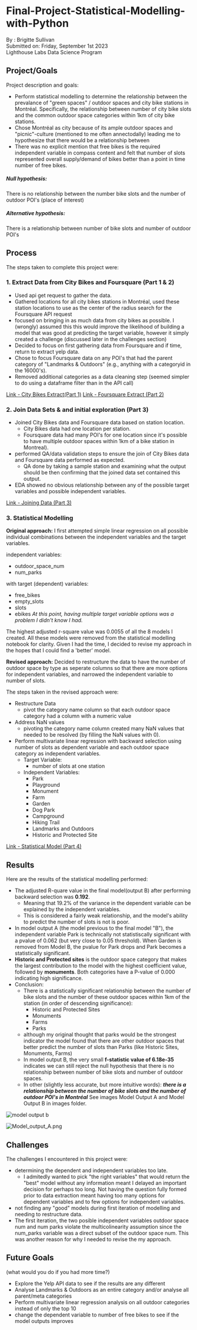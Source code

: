 # Final-Project-Statistical-Modelling-with-Python
By : Brigitte Sullivan <br>
Submitted on: Friday, September 1st 2023<br>
Lighthouse Labs Data Science Program <br>

## Project/Goals
Project description and goals: 

* Perform statistical modelling to determine the relationship between the prevalance of "green spaces" / outdoor spaces and city bike stations in Montréal. Specifically, the relationship between number of city bike slots and the common outdoor space categories within 1km of city bike stations. 
* Chose Montréal as city because of its ample outdoor spaces and "picnic"-culture (mentioned to me often annectodally) leading me to hypothesize that there would be a relationship between 
* There was no explicit mention that free bikes is the required independent variable in compass content and felt that number of slots represented overall supply/demand of bikes better than a point in time number of free bikes.

##### **Null hypothesis:** 
There is no relationship between the number bike slots and the number of outdoor POI's (place of interest)

##### **Alternative hypothesis:** 
There is a relationship between number of bike slots and number of outdoor POI's

## Process

The steps taken to complete this project were: 

### 1. Extract Data from City Bikes and Foursquare (Part 1 & 2) 
* Used api get request to gather the data. 
* Gathered locations for all city bikes stations in Montréal, used these station locations to use as the center of the radius search for the Foursquare API request 
* focused on bringing in as much data from city bikes as possible. I (wrongly) assumed this this would improve the likelihood of building a model that was good at predicting the target variable, however it simply created a challenge (discussed later in the challenges section)
* Decided to focus on first gathering data from Foursquare and if time, return to extract yelp data. 
* Chose to focus Foursquare data on any POI's that had the parent category of "Landmarks & Outdoors" (e.g., anything with a categoryid in the 16000's). 
* Removed additional categories as a data cleaning step (seemed simpler to do using a dataframe filter than in the API call)

[Link - City Bikes Extract(Part 1)](https://github.com/brigittesullivan/w12-statistical-modelling-project/blob/main/notebooks/1_city_bikes.ipynb)
[Link - Foursquare Extract (Part 2)](https://github.com/brigittesullivan/w12-statistical-modelling-project/blob/main/notebooks/2_yelp_foursquare_EDA.ipynb)


### 2. Join Data Sets & and initial exploration (Part 3) 

* Joined City Bikes data and Foursquare data based on station location. 
    * City Bikes data had one location per station. 
    * Foursquare data had many POI's for one location since it's possible to have multiple outdoor spaces within 1km of a bike station in Montreal).
* performed QA/data validation steps to ensure the join of City Bikes data and Foursquare data performed as expected. 
    * QA done by taking a sample station and examining what the output should be then confirming that the joined data set contained this output.
* EDA showed no obvious relationship between any of the possible target variables and possible independent variables. 

[Link - Joining Data (Part 3)](https://github.com/brigittesullivan/w12-statistical-modelling-project/blob/main/notebooks/3_joining_data.ipynb)

### 3. Statistical Modelling

**Original approach:** I first attempted simple linear regression on all possible individual combinations between the independent variables and the target variables.  

independent variables:
* outdoor_space_num
* num_parks

with target (dependent) variables:
* free_bikes
* empty_slots
* slots
* ebikes
*At this point, having multiple target variable options was a problem I didn't know I had.*

The highest adjusted r-square value was 0.0055 of all the 8 models I created. All these models were removed from the statistical modelling notebook for clarity. 
Given I had the time, I decided to revise my approach in the hopes that I could find a 'better' model.

**Revised approach:** Decided to restructure the data to have the number of outdoor space by type as seperate columns so that there are more options for independent variables, and narrowed the independent variable to number of slots. 

The steps taken in the revised approach were: 
* Restructure Data
    * pivot the category name column so that each outdoor space category had a column with a numeric value
* Address NaN values
    * pivoting the category name column created many NaN values that needed to be resolved (by filling the NaN values with 0). 
* Perform multivariate linear regression with backward selection using number of slots as dependent variable and each outdoor space category as independent variables. 
    * Target Variable: 
        * number of slots at one station
    * Independent Variables: 
        * Park
        * Playground
        * Monument
        * Farm
        * Garden
        * Dog Park
        * Campground
        * Hiking Trail
        * Landmarks and Outdoors
        * Historic and Protected Site

[Link - Statistical Model (Part 4)](https://github.com/brigittesullivan/w12-statistical-modelling-project/blob/main/notebooks/4_model_building.ipynb)

## Results
Here are the results of the statistical modelling performed: 

* The adjusted R-quare value in the final model(output B) after performing backward selection was **0.192**. 
    * Meaning that 19.2% of the variance in the dependent variable can be explained by the independent variables. 
    * This is considered a fairly weak relationship, and the model's ability to predict the number of slots is not is poor. 
* In model output A (the model previous to the final model "B"), the independent variable Park is technically not statistiscally significant with a pvalue of 0.062 (but very close to 0.05 threshold). When Garden is removed from Model B, the pvalue for Park drops and Park becomes a statistically significant.
* **Historic and Protected sites** is the outdoor space category that makes the largest contribution to the model with the highest coefficient value, followed by **monuments**. Both categories have a P-value of 0.000 indicating high significance.
* Conclusion: 
    * There is a statistically significant relationship between the number of bike slots and the number of these outdoor spaces within 1km of the station (in order of descending significance): 
        * Historic and Protected Sites
        * Monuments
        * Farms
        * Parks
    * although my original thought that parks would be the strongest indicator the model found that there are other outdoor spaces that better predict the number of slots than Parks (like Historic Sites, Monuments, Farms)
     * In model output B, the very small **f-statistic value of 6.18e-35** indicates we can still reject the null hypothesis that there is no relationship between number of bike slots and number of outdoor spaces.
     * In other (slightly less accurate, but more intuitive words): ***there is a relationship between the number of bike slots and the number of outdoor POI's in Montréal***
See images Model Output A and Model Output B in images folder. 

![model output b](https://github.com/brigittesullivan/w12-statistical-modelling-project/blob/643beb8d3caf8ecdb4a7b06a1176b9e15479a99b/images/Model%20Output%20B%20(final%20model).png)</br>

![Model_output_A.png](https://github.com/brigittesullivan/w12-statistical-modelling-project/blob/643beb8d3caf8ecdb4a7b06a1176b9e15479a99b/images/Model%20Output%20A.png)

## Challenges 

The challenges I encountered in this project were: 

* determining the dependent and independent variables too late. 
    * I admitedly wanted to pick "the right variables" that would return the "best" model without any information meant I delayed an important decision for perhaps too long. Not having the question fully formed prior to data extraction meant having too many options for dependent variables and to few options for independent variables. 
* not finding any "good" models during first iteration of modelling and needing to restructure data. 
* The first iteration, the two posible independent variables outdoor space num and num parks violate the multicolinearity assumption since the num_parks variable was a direct subset of the outdoor space num. This was another reason for why I needed to revise the my approach. 

## Future Goals
(what would you do if you had more time?)
* Explore the Yelp API data to see if the results are any different
* Analyse Landmarks & Outdoors as an entire category and/or analyse all parent/meta categories 
* Perform multivariate linear regression analysis on all outdoor categories instead of only the top 10
* change the dependent variable to number of free bikes to see if the model outputs improves